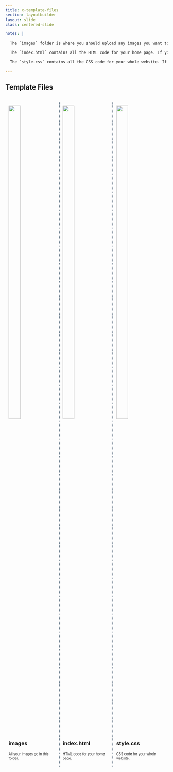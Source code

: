 ```yaml
---
title: x-template-files
section: layoutbuilder
layout: slide
class: centered-slide

notes: |
  
  The `images` folder is where you should upload any images you want to use in your website.

  The `index.html` contains all the HTML code for your home page. If you want to add content to your home page, you would edit this file.

  The `style.css` contains all the CSS code for your whole website. If you want to change how anything looks on any page, you would edit this file.

---
```


## Template Files

<br>

<div class="three-table">

<div>

<img width="50%" src="{{ site.baseurl }}/slides/workshop/layoutbuilder/images/folder.svg">

<h3>images</h3>
<p>All your images go in this folder.</p>
</div>

<div>

<img width="50%" src="{{ site.baseurl }}/slides/workshop/layoutbuilder/images/html-file.svg">

<h3>index.html</h3>
<p>HTML code for your home page.</p>
</div>

<div>

<img width="50%" src="{{ site.baseurl }}/slides/workshop/layoutbuilder/images/css-file.svg">

<h3>style.css</h3>
<p>CSS code for your whole website.</p>
</div>

</div>

<style>
.three-table div {
    box-sizing: border-box;
    float: left;
    width: 33%;
    border-left: 2px dotted #001E39;
    min-height: 200px;
    padding: 10px;
}

.three-table div p {
    font-size: 75%;
}

.three-table div:first-of-type {
    border: none;
}
</style>
